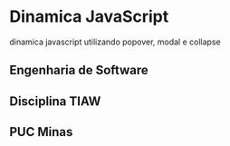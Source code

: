 # Dinamica JavaScript
dinamica javascript utilizando popover, modal e collapse

## Engenharia de Software
## Disciplina TIAW
## PUC Minas

